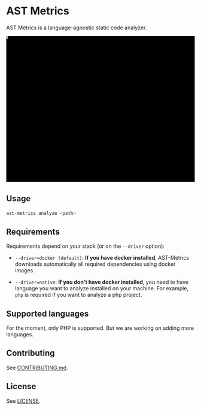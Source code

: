 # AST Metrics

AST Metrics is a language-agnostic static code analyzer.

![](./docs/preview.gif)

## Usage

```bash
ast-metrics analyze <path>
```

## Requirements

Requirements depend on your stack (or on the `--driver` option):

+ `--driver=docker (default)`: **If you have docker installed**, AST-Metrics downloads automatically 
all required dependencies using docker images.

+ `--driver=native`: **If you don't have docker installed**, you need to have language you want to analyze installed on your machine. For example, `php` is required if you want to analyze a php project.


## Supported languages

For the moment, only PHP is supported. But we are working on adding more languages.

## Contributing

See [CONTRIBUTING.md](.github/CONTRIBUTING.md).

## License

See [LICENSE](LICENSE).
